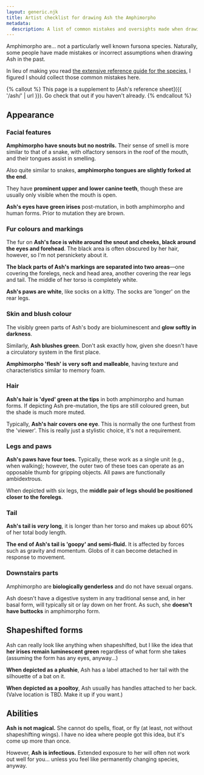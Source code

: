 ```yaml
---
layout: generic.njk
title: Artist checklist for drawing Ash the Amphimorpho
metadata:
  description: A list of common mistakes and oversights made when drawing Ash.
---
```


Amphimorpho are... not a particularly well known fursona species. Naturally, some people have made mistakes or incorrect assumptions when drawing Ash in the past.

In lieu of making you read [the extensive reference guide for the species](https://amphimorpho.carrd.co/), I figured I should collect those common mistakes here.

{% callout %}
This page is a supplement to [Ash's reference sheet]({{ '/ash/' | url }}). Go check that out if you haven't already.
{% endcallout %}

## Appearance

### Facial features

**Amphimorpho have snouts but no nostrils.** Their sense of smell is more similar to that of a snake, with olfactory sensors in the roof of the mouth, and their tongues assist in smelling.

Also quite similar to snakes, **amphimorpho tongues are slightly forked at the end**.

They have **prominent upper and lower canine teeth**, though these are usually only visible when the mouth is open.

**Ash's eyes have green irises** post-mutation, in both amphimorpho and human forms. Prior to mutation they are brown.

### Fur colours and markings

The fur on **Ash's face is white around the snout and cheeks, black around the eyes and forehead**. The black area is often obscured by her hair, however, so I'm not persnickety about it.

**The black parts of Ash's markings are separated into two areas**—one covering the forelegs, neck and head area, another covering the rear legs and tail. The middle of her torso is completely white.

**Ash's paws are white**, like socks on a kitty. The socks are 'longer' on the rear legs.

### Skin and blush colour

The visibly green parts of Ash's body are bioluminescent and **glow softly in darkness**.

Similarly, **Ash blushes green**. Don't ask exactly how, given she doesn't have a circulatory system in the first place.

**Amphimorpho 'flesh' is very soft and malleable**, having texture and characteristics similar to memory foam.

### Hair

**Ash's hair is 'dyed' green at the tips** in both amphimorpho and human forms. If depicting Ash pre-mutation, the tips are still coloured green, but the shade is much more muted.

Typically, **Ash's hair covers one eye**. This is normally the one furthest from the 'viewer'. This is really just a stylistic choice, it's not a requirement.

### Legs and paws

**Ash's paws have four toes.** Typically, these work as a single unit (e.g., when walking); however, the outer two of these toes can operate as an opposable thumb for gripping objects. All paws are functionally ambidextrous.

When depicted with six legs, the **middle pair of legs should be positioned closer to the forelegs**.

### Tail

**Ash's tail is _very_ long**, it is longer than her torso and makes up about 60% of her total body length.

**The end of Ash's tail is 'goopy' and semi-fluid.** It is affected by forces such as gravity and momentum. Globs of it can become detached in response to movement.

### Downstairs parts

Amphimorpho are **biologically genderless** and do not have sexual organs.

Ash doesn't have a digestive system in any traditional sense and, in her basal form, will typically sit or lay down on her front. As such, she **doesn't have buttocks** in amphimorpho form.

## Shapeshifted forms

Ash can really look like anything when shapeshifted, but I like the idea that **her irises remain luminescent green** regardless of what form she takes (assuming the form has any eyes, anyway...)

**When depicted as a plushie**, Ash has a label attached to her tail with the silhouette of a bat on it.

**When depicted as a pooltoy**, Ash usually has handles attached to her back. (Valve location is TBD. Make it up if you want.)

## Abilities

**Ash is not magical.** She cannot do spells, float, or fly (at least, not without shapeshifting wings). I have no idea where people got this idea, but it's come up more than once.

However, **Ash is infectious.** Extended exposure to her will often not work out well for you... unless you feel like permanently changing species, anyway.
